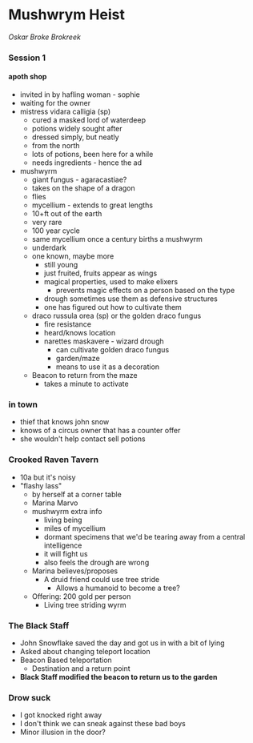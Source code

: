 # Mushwrym Heist

_Oskar Broke Brokreek_

### Session 1

#### apoth shop

- invited in by hafling woman - sophie
- waiting for the owner
- mistress vidara calligia (sp)
  - cured a masked lord of waterdeep
  - potions widely sought after
  - dressed simply, but neatly
  - from the north
  - lots of potions, been here for a while
  - needs ingredients - hence the ad
- mushwyrm
  - giant fungus - agaracastiae?
  - takes on the shape of a dragon
  - flies
  - mycellium - extends to great lengths
  - 10+ft out of the earth
  - very rare
  - 100 year cycle
  - same mycellium once a century births a mushwyrm
  - underdark
  - one known, maybe more
    - still young
    - just fruited, fruits appear as wings
    - magical properties, used to make elixers
      - prevents magic effects on a person based on the type
    - drough sometimes use them as defensive structures
    - one has figured out how to cultivate them
  - draco russula orea (sp) or the golden draco fungus
    - fire resistance
    - heard/knows location
    - narettes maskavere - wizard drough
      - can cultivate golden draco fungus
      - garden/maze
      - means to use it as a decoration
  - Beacon to return from the maze
    - takes a minute to activate

### in town

- thief that knows john snow
- knows of a circus owner that has a counter offer
- she wouldn't help contact sell potions

### Crooked Raven Tavern

- 10a but it's noisy 
- "flashy lass"
  - by herself at a corner table
  - Marina Marvo
  - mushwyrm extra info
    - living being
    - miles of mycellium
    - dormant specimens that we'd be tearing away from a central intelligence
    - it will fight us
    - also feels the drough are wrong
  - Marina believes/proposes
    - A druid friend could use tree stride
      - Allows a humanoid to become a tree?
  - Offering: 200 gold per person
    - Living tree striding wyrm


### The Black Staff

- John Snowflake saved the day and got us in with a bit of lying
- Asked about changing teleport location
- Beacon Based teleportation
  - Destination and a return point
- **Black Staff modified the beacon to return us to the garden**


### Drow suck
- I got knocked right away
- I don't think we can sneak against these bad boys
- Minor illusion in the door?
